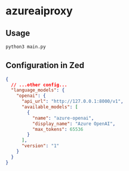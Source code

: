 # azureaiproxy

## Usage

```sh
python3 main.py
```

## Configuration in Zed

```json
{
  // ...other config...
  "language_models": {
    "openai": {
      "api_url": "http://127.0.0.1:8000/v1",
      "available_models": [
        {
          "name": "azure-openai",
          "display_name": "Azure OpenAI",
          "max_tokens": 65536
        }
      ],
      "version": "1"
    }
  }
}
```